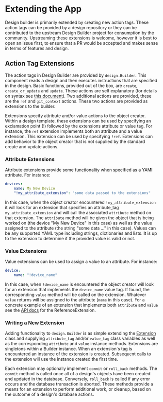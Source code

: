 # Extending the App

Design builder is primarily extended by creating new action tags. These action tags can be provided by a design repository or they can be contributed to the upstream Design Builder project for consumption by the community. Upstreaming these extensions is welcome, however it is best to open an issue first, to ensure that a PR would be accepted and makes sense in terms of features and design.

## Action Tag Extensions

The action tags in Design Builder are provided by `design.Builder`. This component reads a design and then executes instructions that are specified in the design. Basic functions, provided out of the box, are
`create`, `create_or_update` and `update`. These actions are self explanatory (for details on syntax see [this document](../user//design_development.md#special-syntax)). Two additional actions are provided, these are the `ref` and `git_context` actions. These two actions are provided as extensions to the builder.

Extensions specify attribute and/or value actions to the object creator. Within a design template, these extensions can be used by specifying an exclamation point (!) followed by the extensions attribute or value tag. For instance, the `ref` extension implements both an attribute and a value extension. This extension can be used by specifying `!ref`. Extensions can add behavior to the object creator that is not supplied by the standard create and update actions.

### Attribute Extensions

Attribute extensions provide some functionality when specified as a YAMl attribute. For instance:

```yaml
devices:
    name: My New Device
    "!my_attribute_extension": "some data passed to the extensions"
```

In this case, when the object creator encountered `!my_attribute_extension` it will look for an extension that specifies an attribute_tag `my_attribute_extension` and will call the associated `attribute` method on that extension. The `attribute` method will be given the object that is being worked on (the device "My New Device" in this case) as well as the value assigned to the attribute (the string "some data ..." in this case). Values can be any supported YAML type including strings, dictionaries and lists. It is up to the extension to determine if the provided value is valid or not.

### Value Extensions

Value extensions can be used to assign a value to an attribute. For instance:

```yaml
device:
    name: "!device_name"
```

In this case, when `!device_name` is encountered the object creator will look for an extension that implements the `device_name` value tag. If found, the corresponding `value` method will be called on the extension. Whatever `value` returns will be assigned to the attribute (`name` in this case). For a concrete example of an extension that implements both `attribute` and `value` see the [API docs](./code_reference/ext.md#design_builder.ext.ReferenceExtension) for the ReferenceExtension.

### Writing a New Extension

Adding functionality to `design.Builder` is as simple extending the [Extension](./code_reference/ext.md#design_builder.ext.Extension) class and supplying `attribute_tag` and/or `value_tag` class variables as well as the corresponding `attribute` and `value` instance methods. Extensions are singletons within a Builder instance. When an extension's tag is encountered an instance of the extension is created. Subsequent calls to the extension will use the instance created the first time.

Each extension may optionally implement `commit` or `roll_back` methods. The `commit` method is called once all of a design's objects have been created and updated in the database. Conversely, `roll_back` is called if any error occurs and the database transaction is aborted. These methods provide a means for an extension to perform additional work, or cleanup, based on the outcome of a design's database actions.
